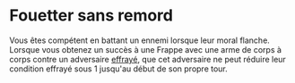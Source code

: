 # Fouetter sans remord

<p><span id="ctl00_MainContent_DetailedOutput">Vous êtes compétent en battant un ennemi lorsque leur moral flanche. Lorsque vous obtenez un succès à une Frappe avec une arme de corps à corps contre un adversaire <a href="https://2e.aonprd.com/Conditions.aspx?ID=19">effrayé</a>, que cet adversaire ne peut réduire leur condition effrayé sous 1 jusqu'au début de son propre tour.&nbsp;</span></p>